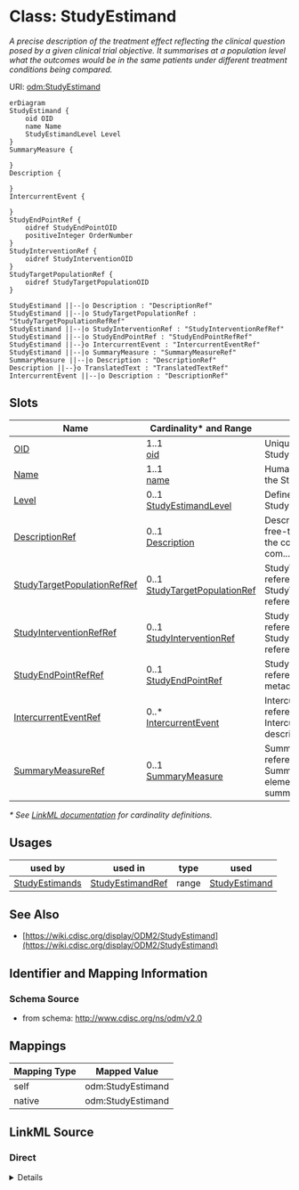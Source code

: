 # Class: StudyEstimand

_A precise description of the treatment effect reflecting the clinical question posed by a given clinical trial objective. It summarises at a population level what the outcomes would be in the same patients under different treatment conditions being compared._




URI: [odm:StudyEstimand](http://www.cdisc.org/ns/odm/v2.0/StudyEstimand)


```mermaid
erDiagram
StudyEstimand {
    oid OID  
    name Name  
    StudyEstimandLevel Level  
}
SummaryMeasure {

}
Description {

}
IntercurrentEvent {

}
StudyEndPointRef {
    oidref StudyEndPointOID  
    positiveInteger OrderNumber  
}
StudyInterventionRef {
    oidref StudyInterventionOID  
}
StudyTargetPopulationRef {
    oidref StudyTargetPopulationOID  
}

StudyEstimand ||--|o Description : "DescriptionRef"
StudyEstimand ||--|o StudyTargetPopulationRef : "StudyTargetPopulationRefRef"
StudyEstimand ||--|o StudyInterventionRef : "StudyInterventionRefRef"
StudyEstimand ||--|o StudyEndPointRef : "StudyEndPointRefRef"
StudyEstimand ||--}o IntercurrentEvent : "IntercurrentEventRef"
StudyEstimand ||--|o SummaryMeasure : "SummaryMeasureRef"
SummaryMeasure ||--|o Description : "DescriptionRef"
Description ||--}o TranslatedText : "TranslatedTextRef"
IntercurrentEvent ||--|o Description : "DescriptionRef"

```



<!-- no inheritance hierarchy -->


## Slots

| Name | Cardinality* and Range | Description | Inheritance |
| ---  | --- | --- | --- |
| [OID](OID.md) | 1..1 <br/> [oid](oid.md) | Unique identifier for the StudyEstimand element. | direct |
| [Name](Name.md) | 1..1 <br/> [name](name.md) | Human readable name for the Study Estimand. | direct |
| [Level](Level.md) | 0..1 <br/> [StudyEstimandLevel](StudyEstimandLevel.md) | Defined Level for the Study Estimand | direct |
| [DescriptionRef](DescriptionRef.md) | 0..1 <br/> [Description](Description.md) | Description reference: A free-text description of the containing metadata com... | direct |
| [StudyTargetPopulationRefRef](StudyTargetPopulationRefRef.md) | 0..1 <br/> [StudyTargetPopulationRef](StudyTargetPopulationRef.md) | StudyTargetPopulationRef reference: The StudyTargetPopulationRef references a... | direct |
| [StudyInterventionRefRef](StudyInterventionRefRef.md) | 0..1 <br/> [StudyInterventionRef](StudyInterventionRef.md) | StudyInterventionRef reference: The StudyInterventionRef references an interv... | direct |
| [StudyEndPointRefRef](StudyEndPointRefRef.md) | 0..1 <br/> [StudyEndPointRef](StudyEndPointRef.md) | StudyEndPointRef reference: Go to start of metadata | direct |
| [IntercurrentEventRef](IntercurrentEventRef.md) | 0..* <br/> [IntercurrentEvent](IntercurrentEvent.md) | IntercurrentEvent reference: The IntercurrentEvent element describes an inter... | direct |
| [SummaryMeasureRef](SummaryMeasureRef.md) | 0..1 <br/> [SummaryMeasure](SummaryMeasure.md) | SummaryMeasure reference: The SummaryMeasure element describes a summary meas... | direct |

_* See [LinkML documentation](https://linkml.io/linkml/schemas/slots.html#slot-cardinality) for cardinality definitions._




## Usages

| used by | used in | type | used |
| ---  | --- | --- | --- |
| [StudyEstimands](StudyEstimands.md) | [StudyEstimandRef](StudyEstimandRef.md) | range | [StudyEstimand](StudyEstimand.md) |






## See Also

* [https://wiki.cdisc.org/display/ODM2/StudyEstimand](https://wiki.cdisc.org/display/ODM2/StudyEstimand)

## Identifier and Mapping Information







### Schema Source


* from schema: http://www.cdisc.org/ns/odm/v2.0





## Mappings

| Mapping Type | Mapped Value |
| ---  | ---  |
| self | odm:StudyEstimand |
| native | odm:StudyEstimand |





## LinkML Source

<!-- TODO: investigate https://stackoverflow.com/questions/37606292/how-to-create-tabbed-code-blocks-in-mkdocs-or-sphinx -->

### Direct

<details>
```yaml
name: StudyEstimand
description: A precise description of the treatment effect reflecting the clinical
  question posed by a given clinical trial objective. It summarises at a population
  level what the outcomes would be in the same patients under different treatment
  conditions being compared.
from_schema: http://www.cdisc.org/ns/odm/v2.0
see_also:
- https://wiki.cdisc.org/display/ODM2/StudyEstimand
rank: 1000
slots:
- OID
- Name
- Level
- DescriptionRef
- StudyTargetPopulationRefRef
- StudyInterventionRefRef
- StudyEndPointRefRef
- IntercurrentEventRef
- SummaryMeasureRef
slot_usage:
  OID:
    name: OID
    description: Unique identifier for the StudyEstimand element.
    comments:
    - 'Required

      range: oid'
    domain_of:
    - Study
    - MetaDataVersion
    - Standard
    - ValueListDef
    - WhereClauseDef
    - StudyEventGroupDef
    - StudyEventDef
    - ItemGroupDef
    - ItemDef
    - CodeList
    - MethodDef
    - ConditionDef
    - CommentDef
    - StudyIndication
    - StudyIntervention
    - StudyObjective
    - StudyEndPoint
    - StudyTargetPopulation
    - StudyEstimand
    - Arm
    - Epoch
    - StudyParameter
    - StudyTiming
    - TransitionTimingConstraint
    - AbsoluteTimingConstraint
    - RelativeTimingConstraint
    - DurationTimingConstraint
    - WorkflowDef
    - Transition
    - Branching
    - Criterion
    - User
    - Organization
    - Location
    - SignatureDef
    - Query
    range: oid
    required: true
  Name:
    name: Name
    description: Human readable name for the Study Estimand.
    comments:
    - 'Required

      range: name'
    domain_of:
    - Alias
    - MetaDataVersion
    - Standard
    - StudyEventGroupDef
    - StudyEventDef
    - ItemGroupDef
    - Class
    - SubClass
    - SourceItem
    - Resource
    - ItemDef
    - CodeList
    - MethodDef
    - Parameter
    - ReturnValue
    - ConditionDef
    - StudyObjective
    - StudyEndPoint
    - StudyTargetPopulation
    - StudyEstimand
    - Arm
    - Epoch
    - StudyTiming
    - TransitionTimingConstraint
    - AbsoluteTimingConstraint
    - RelativeTimingConstraint
    - DurationTimingConstraint
    - WorkflowDef
    - Transition
    - Branching
    - Criterion
    - Organization
    - Location
    - Query
    range: name
    required: true
  Level:
    name: Level
    description: Defined Level for the Study Estimand
    comments:
    - 'Optional

      enum values: ( Primary | Secondary | Exploratory )'
    domain_of:
    - StudyObjective
    - StudyEndPoint
    - StudyEstimand
    range: StudyEstimandLevel
  DescriptionRef:
    name: DescriptionRef
    domain_of:
    - Study
    - MetaDataVersion
    - ValueListDef
    - StudyEventGroupRef
    - StudyEventGroupDef
    - StudyEventDef
    - ItemGroupDef
    - Origin
    - ItemDef
    - CodeList
    - CodeListItem
    - MethodDef
    - ConditionDef
    - CommentDef
    - Protocol
    - StudyStructure
    - TrialPhase
    - StudyIndication
    - StudyIntervention
    - StudyObjective
    - StudyEndPoint
    - StudyTargetPopulation
    - StudyEstimand
    - IntercurrentEvent
    - SummaryMeasure
    - Arm
    - Epoch
    - TransitionTimingConstraint
    - AbsoluteTimingConstraint
    - RelativeTimingConstraint
    - DurationTimingConstraint
    - WorkflowDef
    - Criterion
    - Organization
    - Location
    - ODMFileMetadata
    range: Description
    maximum_cardinality: 1
  StudyTargetPopulationRefRef:
    name: StudyTargetPopulationRefRef
    domain_of:
    - Protocol
    - StudyEstimand
    range: StudyTargetPopulationRef
    maximum_cardinality: 1
  StudyInterventionRefRef:
    name: StudyInterventionRefRef
    domain_of:
    - StudyInterventions
    - StudyEstimand
    range: StudyInterventionRef
    maximum_cardinality: 1
  StudyEndPointRefRef:
    name: StudyEndPointRefRef
    domain_of:
    - StudyObjective
    - StudyEndPoints
    - StudyEstimand
    range: StudyEndPointRef
    maximum_cardinality: 1
  IntercurrentEventRef:
    name: IntercurrentEventRef
    multivalued: true
    domain_of:
    - StudyEstimand
    range: IntercurrentEvent
    inlined: true
    inlined_as_list: true
  SummaryMeasureRef:
    name: SummaryMeasureRef
    domain_of:
    - StudyEstimand
    range: SummaryMeasure
    maximum_cardinality: 1
class_uri: odm:StudyEstimand

```
</details>

### Induced

<details>
```yaml
name: StudyEstimand
description: A precise description of the treatment effect reflecting the clinical
  question posed by a given clinical trial objective. It summarises at a population
  level what the outcomes would be in the same patients under different treatment
  conditions being compared.
from_schema: http://www.cdisc.org/ns/odm/v2.0
see_also:
- https://wiki.cdisc.org/display/ODM2/StudyEstimand
rank: 1000
slot_usage:
  OID:
    name: OID
    description: Unique identifier for the StudyEstimand element.
    comments:
    - 'Required

      range: oid'
    domain_of:
    - Study
    - MetaDataVersion
    - Standard
    - ValueListDef
    - WhereClauseDef
    - StudyEventGroupDef
    - StudyEventDef
    - ItemGroupDef
    - ItemDef
    - CodeList
    - MethodDef
    - ConditionDef
    - CommentDef
    - StudyIndication
    - StudyIntervention
    - StudyObjective
    - StudyEndPoint
    - StudyTargetPopulation
    - StudyEstimand
    - Arm
    - Epoch
    - StudyParameter
    - StudyTiming
    - TransitionTimingConstraint
    - AbsoluteTimingConstraint
    - RelativeTimingConstraint
    - DurationTimingConstraint
    - WorkflowDef
    - Transition
    - Branching
    - Criterion
    - User
    - Organization
    - Location
    - SignatureDef
    - Query
    range: oid
    required: true
  Name:
    name: Name
    description: Human readable name for the Study Estimand.
    comments:
    - 'Required

      range: name'
    domain_of:
    - Alias
    - MetaDataVersion
    - Standard
    - StudyEventGroupDef
    - StudyEventDef
    - ItemGroupDef
    - Class
    - SubClass
    - SourceItem
    - Resource
    - ItemDef
    - CodeList
    - MethodDef
    - Parameter
    - ReturnValue
    - ConditionDef
    - StudyObjective
    - StudyEndPoint
    - StudyTargetPopulation
    - StudyEstimand
    - Arm
    - Epoch
    - StudyTiming
    - TransitionTimingConstraint
    - AbsoluteTimingConstraint
    - RelativeTimingConstraint
    - DurationTimingConstraint
    - WorkflowDef
    - Transition
    - Branching
    - Criterion
    - Organization
    - Location
    - Query
    range: name
    required: true
  Level:
    name: Level
    description: Defined Level for the Study Estimand
    comments:
    - 'Optional

      enum values: ( Primary | Secondary | Exploratory )'
    domain_of:
    - StudyObjective
    - StudyEndPoint
    - StudyEstimand
    range: StudyEstimandLevel
  DescriptionRef:
    name: DescriptionRef
    domain_of:
    - Study
    - MetaDataVersion
    - ValueListDef
    - StudyEventGroupRef
    - StudyEventGroupDef
    - StudyEventDef
    - ItemGroupDef
    - Origin
    - ItemDef
    - CodeList
    - CodeListItem
    - MethodDef
    - ConditionDef
    - CommentDef
    - Protocol
    - StudyStructure
    - TrialPhase
    - StudyIndication
    - StudyIntervention
    - StudyObjective
    - StudyEndPoint
    - StudyTargetPopulation
    - StudyEstimand
    - IntercurrentEvent
    - SummaryMeasure
    - Arm
    - Epoch
    - TransitionTimingConstraint
    - AbsoluteTimingConstraint
    - RelativeTimingConstraint
    - DurationTimingConstraint
    - WorkflowDef
    - Criterion
    - Organization
    - Location
    - ODMFileMetadata
    range: Description
    maximum_cardinality: 1
  StudyTargetPopulationRefRef:
    name: StudyTargetPopulationRefRef
    domain_of:
    - Protocol
    - StudyEstimand
    range: StudyTargetPopulationRef
    maximum_cardinality: 1
  StudyInterventionRefRef:
    name: StudyInterventionRefRef
    domain_of:
    - StudyInterventions
    - StudyEstimand
    range: StudyInterventionRef
    maximum_cardinality: 1
  StudyEndPointRefRef:
    name: StudyEndPointRefRef
    domain_of:
    - StudyObjective
    - StudyEndPoints
    - StudyEstimand
    range: StudyEndPointRef
    maximum_cardinality: 1
  IntercurrentEventRef:
    name: IntercurrentEventRef
    multivalued: true
    domain_of:
    - StudyEstimand
    range: IntercurrentEvent
    inlined: true
    inlined_as_list: true
  SummaryMeasureRef:
    name: SummaryMeasureRef
    domain_of:
    - StudyEstimand
    range: SummaryMeasure
    maximum_cardinality: 1
attributes:
  OID:
    name: OID
    description: Unique identifier for the StudyEstimand element.
    comments:
    - 'Required

      range: oid'
    from_schema: http://www.cdisc.org/ns/odm/v2.0
    rank: 1000
    identifier: true
    alias: OID
    owner: StudyEstimand
    domain_of:
    - Study
    - MetaDataVersion
    - Standard
    - ValueListDef
    - WhereClauseDef
    - StudyEventGroupDef
    - StudyEventDef
    - ItemGroupDef
    - ItemDef
    - CodeList
    - MethodDef
    - ConditionDef
    - CommentDef
    - StudyIndication
    - StudyIntervention
    - StudyObjective
    - StudyEndPoint
    - StudyTargetPopulation
    - StudyEstimand
    - Arm
    - Epoch
    - StudyParameter
    - StudyTiming
    - TransitionTimingConstraint
    - AbsoluteTimingConstraint
    - RelativeTimingConstraint
    - DurationTimingConstraint
    - WorkflowDef
    - Transition
    - Branching
    - Criterion
    - User
    - Organization
    - Location
    - SignatureDef
    - Query
    range: oid
    required: true
  Name:
    name: Name
    description: Human readable name for the Study Estimand.
    comments:
    - 'Required

      range: name'
    from_schema: http://www.cdisc.org/ns/odm/v2.0
    rank: 1000
    alias: Name
    owner: StudyEstimand
    domain_of:
    - Alias
    - MetaDataVersion
    - Standard
    - StudyEventGroupDef
    - StudyEventDef
    - ItemGroupDef
    - Class
    - SubClass
    - SourceItem
    - Resource
    - ItemDef
    - CodeList
    - MethodDef
    - Parameter
    - ReturnValue
    - ConditionDef
    - StudyObjective
    - StudyEndPoint
    - StudyTargetPopulation
    - StudyEstimand
    - Arm
    - Epoch
    - StudyTiming
    - TransitionTimingConstraint
    - AbsoluteTimingConstraint
    - RelativeTimingConstraint
    - DurationTimingConstraint
    - WorkflowDef
    - Transition
    - Branching
    - Criterion
    - Organization
    - Location
    - Query
    range: name
    required: true
  Level:
    name: Level
    description: Defined Level for the Study Estimand
    comments:
    - 'Optional

      enum values: ( Primary | Secondary | Exploratory )'
    from_schema: http://www.cdisc.org/ns/odm/v2.0
    rank: 1000
    alias: Level
    owner: StudyEstimand
    domain_of:
    - StudyObjective
    - StudyEndPoint
    - StudyEstimand
    range: StudyEstimandLevel
  DescriptionRef:
    name: DescriptionRef
    description: 'Description reference: A free-text description of the containing
      metadata component, unless restricted by Business Rules.'
    from_schema: http://www.cdisc.org/ns/odm/v2.0
    rank: 1000
    identifier: false
    alias: DescriptionRef
    owner: StudyEstimand
    domain_of:
    - Study
    - MetaDataVersion
    - ValueListDef
    - StudyEventGroupRef
    - StudyEventGroupDef
    - StudyEventDef
    - ItemGroupDef
    - Origin
    - ItemDef
    - CodeList
    - CodeListItem
    - MethodDef
    - ConditionDef
    - CommentDef
    - Protocol
    - StudyStructure
    - TrialPhase
    - StudyIndication
    - StudyIntervention
    - StudyObjective
    - StudyEndPoint
    - StudyTargetPopulation
    - StudyEstimand
    - IntercurrentEvent
    - SummaryMeasure
    - Arm
    - Epoch
    - TransitionTimingConstraint
    - AbsoluteTimingConstraint
    - RelativeTimingConstraint
    - DurationTimingConstraint
    - WorkflowDef
    - Criterion
    - Organization
    - Location
    - ODMFileMetadata
    range: Description
    maximum_cardinality: 1
  StudyTargetPopulationRefRef:
    name: StudyTargetPopulationRefRef
    description: 'StudyTargetPopulationRef reference: The StudyTargetPopulationRef
      references a StudyTargetPopulation to which the estimand applies.'
    from_schema: http://www.cdisc.org/ns/odm/v2.0
    rank: 1000
    identifier: false
    alias: StudyTargetPopulationRefRef
    owner: StudyEstimand
    domain_of:
    - Protocol
    - StudyEstimand
    range: StudyTargetPopulationRef
    maximum_cardinality: 1
  StudyInterventionRefRef:
    name: StudyInterventionRefRef
    description: 'StudyInterventionRef reference: The StudyInterventionRef references
      an intervention that is taken as the treatment for the estimand.'
    from_schema: http://www.cdisc.org/ns/odm/v2.0
    rank: 1000
    identifier: false
    alias: StudyInterventionRefRef
    owner: StudyEstimand
    domain_of:
    - StudyInterventions
    - StudyEstimand
    range: StudyInterventionRef
    maximum_cardinality: 1
  StudyEndPointRefRef:
    name: StudyEndPointRefRef
    description: 'StudyEndPointRef reference: Go to start of metadata'
    from_schema: http://www.cdisc.org/ns/odm/v2.0
    rank: 1000
    identifier: false
    alias: StudyEndPointRefRef
    owner: StudyEstimand
    domain_of:
    - StudyObjective
    - StudyEndPoints
    - StudyEstimand
    range: StudyEndPointRef
    maximum_cardinality: 1
  IntercurrentEventRef:
    name: IntercurrentEventRef
    description: 'IntercurrentEvent reference: The IntercurrentEvent element describes
      an intercurrent event for an estimand (e.g., treatment discontinuation).'
    from_schema: http://www.cdisc.org/ns/odm/v2.0
    rank: 1000
    multivalued: true
    identifier: false
    alias: IntercurrentEventRef
    owner: StudyEstimand
    domain_of:
    - StudyEstimand
    range: IntercurrentEvent
    inlined: true
    inlined_as_list: true
  SummaryMeasureRef:
    name: SummaryMeasureRef
    description: 'SummaryMeasure reference: The SummaryMeasure element describes a
      summary measure for an estimand (e.g., proportion of patients with an improvement).'
    from_schema: http://www.cdisc.org/ns/odm/v2.0
    rank: 1000
    identifier: false
    alias: SummaryMeasureRef
    owner: StudyEstimand
    domain_of:
    - StudyEstimand
    range: SummaryMeasure
    maximum_cardinality: 1
class_uri: odm:StudyEstimand

```
</details>